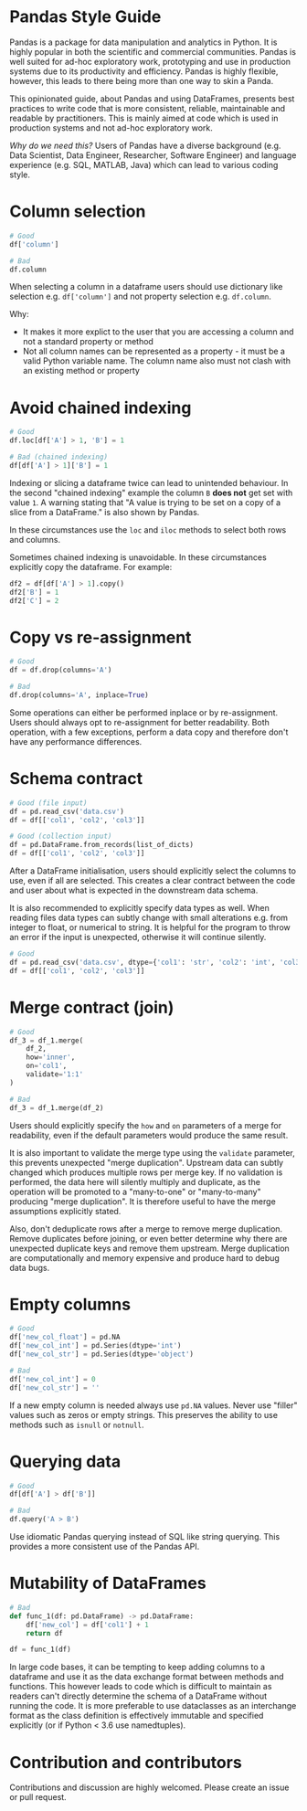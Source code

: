 # Pandas Style Guide

Pandas is a package for data manipulation and analytics in Python. It is highly popular in both the scientific and commercial communities. Pandas is well suited for ad-hoc exploratory work, prototyping and use in production systems due to its productivity and efficiency. Pandas is highly flexible, however, this leads to there being more than one way to skin a Panda.

This opinionated guide, about Pandas and using DataFrames, presents best practices to write code that is more consistent, reliable, maintainable and readable by practitioners. This is mainly aimed at code which is used in production systems and not ad-hoc exploratory work.

*Why do we need this?* Users of Pandas have a diverse background (e.g. Data Scientist, Data Engineer, Researcher, Software Engineer) and language experience (e.g. SQL, MATLAB, Java) which can lead to various coding style.

# Column selection

```python
# Good
df['column']

# Bad
df.column
```

When selecting a column in a dataframe users should use dictionary like selection e.g. `df['column']` and not property selection e.g. `df.column`.

Why:
* It makes it more explict to the user that you are accessing a column and not a standard property or method
* Not all column names can be represented as a property - it must be a valid Python variable name. The column name also must not clash with an existing method or property

# Avoid chained indexing

```python
# Good
df.loc[df['A'] > 1, 'B'] = 1

# Bad (chained indexing)
df[df['A'] > 1]['B'] = 1
```

Indexing or slicing a dataframe twice can lead to unintended behaviour. In the second "chained indexing" example the column `B` **does not** get set with value `1`. A warning stating that "A value is trying to be set on a copy of a slice from a DataFrame." is also shown by Pandas.

In these circumstances use the `loc` and `iloc` methods to select both rows and columns.

Sometimes chained indexing is unavoidable. In these circumstances explicitly copy the dataframe. For example:

```python
df2 = df[df['A'] > 1].copy()
df2['B'] = 1
df2['C'] = 2
```

# Copy vs re-assignment

```python
# Good
df = df.drop(columns='A')

# Bad
df.drop(columns='A', inplace=True)
```

Some operations can either be performed inplace or by re-assignment. Users should always opt to re-assignment for better readability. Both operation, with a few exceptions, perform a data copy and therefore don't have any performance differences.

# Schema contract

```python
# Good (file input)
df = pd.read_csv('data.csv')
df = df[['col1', 'col2', 'col3']]

# Good (collection input)
df = pd.DataFrame.from_records(list_of_dicts)
df = df[['col1', 'col2', 'col3']]
```

After a DataFrame initialisation, users should explicitly select the columns to use, even if all are selected. This creates a clear contract between the code and user about what is expected in the downstream data schema.

It is also recommended to explicitly specify data types as well. When reading files data types can subtly change with small alterations e.g. from integer to float, or numerical to string. It is helpful for the program to throw an error if the input is unexpected, otherwise it will continue silently.

```python
# Good
df = pd.read_csv('data.csv', dtype={'col1': 'str', 'col2': 'int', 'col3': 'float'})
df = df[['col1', 'col2', 'col3']]
```

# Merge contract (join)

```python
# Good
df_3 = df_1.merge(
    df_2,
    how='inner',
    on='col1',
    validate='1:1'
)

# Bad
df_3 = df_1.merge(df_2)
```

Users should explicitly specify the `how` and `on` parameters of a merge for readability, even if the default parameters would produce the same result.

It is also important to validate the merge type using the `validate` parameter, this prevents unexpected "merge duplication". Upstream data can subtly changed which produces multiple rows per merge key. If no validation is performed, the data here will silently multiply and duplicate, as the operation will be promoted to a "many-to-one" or "many-to-many" producing "merge duplication". It is therefore useful to have the merge assumptions explicitly stated.

Also, don't deduplicate rows after a merge to remove merge duplication. Remove duplicates before joining, or even better determine why there are unexpected duplicate keys and remove them upstream. Merge duplication are computationally and memory expensive and produce hard to debug data bugs.

# Empty columns

```python
# Good
df['new_col_float'] = pd.NA
df['new_col_int'] = pd.Series(dtype='int')
df['new_col_str'] = pd.Series(dtype='object')

# Bad
df['new_col_int'] = 0
df['new_col_str'] = ''
```

If a new empty column is needed always use `pd.NA` values. Never use "filler" values such as zeros or empty strings. This preserves the ability to use methods such as `isnull` or `notnull`.

# Querying data

```python
# Good
df[df['A'] > df['B']]

# Bad
df.query('A > B')
```

Use idiomatic Pandas querying instead of SQL like string querying. This provides a more consistent use of the Pandas API.

# Mutability of DataFrames

```python
# Bad
def func_1(df: pd.DataFrame) -> pd.DataFrame:
    df['new_col'] = df['col1'] + 1
    return df

df = func_1(df)
```

In large code bases, it can be tempting to keep adding columns to a dataframe and use it as the data exchange format between methods and functions. This however leads to code which is difficult to maintain as readers can't directly determine the schema of a DataFrame without running the code. It is more preferable to use dataclasses as an interchange format as the class definition is effectively immutable and specified explicitly (or if Python < 3.6 use namedtuples).

# Contribution and contributors

Contributions and discussion are highly welcomed. Please create an issue or pull request.

